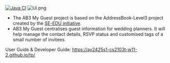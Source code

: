 [![Java CI](https://github.com/AY2425S1-CS2103T-W11-2/tp/actions/workflows/gradle.yml/badge.svg)](https://github.com/AY2425S1-CS2103T-W11-2/tp/actions/workflows/gradle.yml)
![Ui.png](images/Ui.png)

* The AB3 My Guest project is based on the AddressBook-Level3 project created by the [SE-EDU initiative](https://se-education.org).
* AB3 My Guest centralises guest information for wedding planners. It will help manage the contact details, RSVP status and customised tags of a small number of invitees.

User Guide & Developer Guide: https://ay2425s1-cs2103t-w11-2.github.io/tp/
